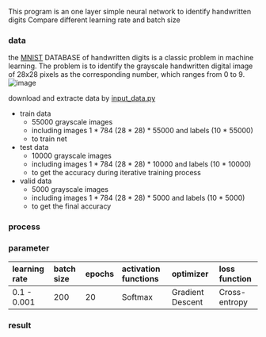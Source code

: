 This program is an one layer simple neural network to identify handwritten digits
Compare different learning rate and batch size
### data 
the [MNIST](http://yann.lecun.com/exdb/mnist/) DATABASE of handwritten digits is a classic problem in machine learning. The problem is to identify the grayscale handwritten digital image of 28x28 pixels as the corresponding number, which ranges from 0 to 9.  
![image](http://www.tensorfly.cn/tfdoc/images/mnist_digits.png)

download and extracte data by [input_data.py](https://tensorflow.googlesource.com/tensorflow//master/tensorflow/examples/tutorials/mnist/input_data.py#)

* train data  
	* 55000 grayscale images
	* including images 1 * 784 (28 * 28) *  55000 and labels (10 * 55000)
	* to train net
* test data
	* 10000 grayscale images
	* including images 1 * 784 (28 * 28) *  10000 and labels (10 * 10000)
	* to get the accuracy during iterative training process
* valid data
	* 5000 grayscale images
	* including images 1 * 784 (28 * 28) * 5000 and labels (10 * 5000)
	* to get the final accuracy
### process

### parameter
learning rate  | batch size | epochs | activation functions | optimizer | loss function  
:--------- | :--------| :-------- | :-------- | :-------- | :-------- 
0.1 - 0.001  | 200 | 20  | Softmax | Gradient Descent | Cross-entropy
### result
